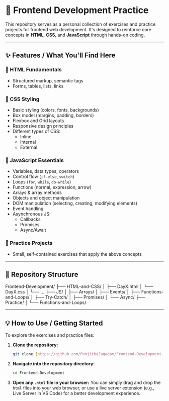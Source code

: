 # 🚀 Frontend Development Practice

This repository serves as a personal collection of exercises and practice projects for frontend web development. It's designed to reinforce core concepts in **HTML**, **CSS**, and **JavaScript** through hands-on coding.

---

## ✨ Features / What You'll Find Here

### 🔹 HTML Fundamentals
- Structured markup, semantic tags
- Forms, tables, lists, links

### 🔹 CSS Styling
- Basic styling (colors, fonts, backgrounds)
- Box model (margins, padding, borders)
- Flexbox and Grid layouts
- Responsive design principles
- Different types of CSS:
  - Inline
  - Internal
  - External

### 🔹 JavaScript Essentials
- Variables, data types, operators
- Control flow (`if-else`, `switch`)
- Loops (`for`, `while`, `do-while`)
- Functions (normal, expression, arrow)
- Arrays & array methods
- Objects and object manipulation
- DOM manipulation (selecting, creating, modifying elements)
- Event handling
- Asynchronous JS:
  - Callbacks
  - Promises
  - Async/Await

### 🔸 Practice Projects
- Small, self-contained exercises that apply the above concepts

---

## 📁 Repository Structure

  Frontend-Development/
  ├── HTML-and-CSS/
  │ ├── DayX.html
  │ └── DayX.css
  │ └── ...
  ├── JS/
  │ ├── Arrays/
  │ ├── Events/
  │ ├── Functions-and-Loops/
  │ ├── Try-Catch/
  │ ├── Promises/
  │ └── Async/
  ├── Practice/
  │ └── Functions-and-Loops/
  
---

## 💡 How to Use / Getting Started

To explore the exercises and practice files:

1.  **Clone the repository:**
    ```bash
    git clone [https://github.com/PoojithaJagadam/Frontend-Development.git]
    ```
2.  **Navigate into the repository directory:**
    ```bash
    cd Frontend-Development
    ```
3.  **Open any `.html` file in your browser:** You can simply drag and drop the `html` files into your web browser, or use a live server extension (e.g., Live Server in VS Code) for a better development experience.

